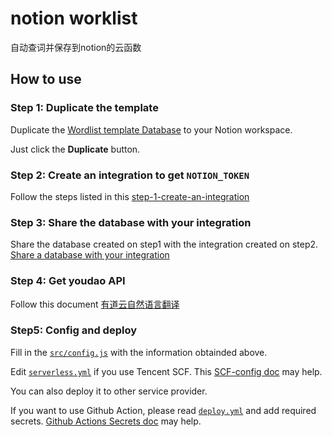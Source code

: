 # notion worklist

自动查词并保存到notion的云函数

## How to use

### Step 1: Duplicate the template

Duplicate the [Wordlist template Database](https://yrpang.notion.site/b3e8405329cd4db78ce0ebe45a67b9eb?v=03f2c168255b41379b7faf5525f02622) to your Notion workspace.

Just click the **Duplicate** button.

### Step 2: Create an integration to get `NOTION_TOKEN`

Follow the steps listed in this [step-1-create-an-integration](https://developers.notion.com/docs#step-1-create-an-integration)

### Step 3: Share the database with your integration

Share the database created on step1 with the integration created on step2. [Share a database with your integration](https://developers.notion.com/docs#step-2-share-a-database-with-your-integration)

### Step 4: Get youdao API

Follow this document [有道云自然语言翻译](https://ai.youdao.com/DOCSIRMA/html/%E8%87%AA%E7%84%B6%E8%AF%AD%E8%A8%80%E7%BF%BB%E8%AF%91/API%E6%96%87%E6%A1%A3/%E6%96%87%E6%9C%AC%E7%BF%BB%E8%AF%91%E6%9C%8D%E5%8A%A1/%E6%96%87%E6%9C%AC%E7%BF%BB%E8%AF%91%E6%9C%8D%E5%8A%A1-API%E6%96%87%E6%A1%A3.html)

### Step5: Config and deploy

Fill in the [`src/config.js`](./src/config.js) with the information obtainded above.

Edit [`serverless.yml`](./serverless.yml) if you use Tencent SCF. This [SCF-config doc](https://github.com/serverless-components/tencent-scf/blob/master/docs/configure.md) may help.

You can also deploy it to other service provider.

If you want to use Github Action, please read [`deploy.yml`](./.github/workflows/deploy.yml) and add required secrets. [Github Actions Secrets doc](https://docs.github.com/en/actions/security-guides/encrypted-secrets) may help.
